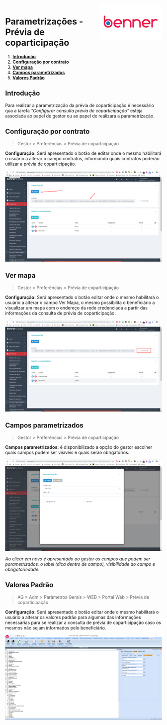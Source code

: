 <img src="../../src/images/benner_rgb.png" align="right"/>

# Parametrizações - Prévia de coparticipação

1.  **[Introdução](#introdução)**
2.  **[Configuração por contrato](#configuração-por-contrato)**
3.  **[Ver mapa](#ver-mapa)**
4.  **[Campos parametrizados](#campos-parametrizados)**
4.  **[Valores Padrão](#valores-padrão)**


## Introdução

Para realizar a parametrização da prévia de coparticipação é necessário qua a tarefa *"Configurar consulta prévia de coparticipação"* esteja associada ao papel de gestor ou ao papel de realizará a parametrização.

## Configuração por contrato

> Gestor > Preferências > Prévia de coparticipação

**Configuração:** Será apresentado o botão de editar onde o mesmo habilitará o usuário a alterar o campo contratos, informando quais contratos poderão utilizar a prévia de coparticipação.

![001](src/images/001.png)

## Ver mapa

> Gestor > Preferências > Prévia de coparticipação

**Configuração:** Será apresentado o botão editar onde o mesmo habilitará o usuário a alterar o campo Ver Mapa, o mesmo possibilita o beneficiário a visualizar um mapa com o endereço da rede credenciada a partir das informações da consulta de prévia de coparticipação.

![002](src/images/002.png)

## Campos parametrizados

> Gestor > Preferências > Prévia de coparticipação

**Campos parametrizados:** é disponibilizado a opção do gestor escolher quais campos podem ser visíveis e quais serão obrigatórios.

![003](src/images/003.png)

*Ao clicar em novo é apresentado ao gestor os campos que podem ser parametrizados, o label (dica dentro de campo), visibilidade do campo e obrigatoriedade.*

## Valores Padrão

> AG > Adm > Parâmetros Gerais > WEB > Portal Web > Prévia de coparticipação

**Configuração:** Será apresentado o botão editar onde o mesmo habilitará o usuário a alterar os valores padrão para algumas das informações necessárias para se realizar a consulta de prévia de coparticipação caso os mesmos não sejam informados pelo beneficiário.

![004](src/images/004.png)